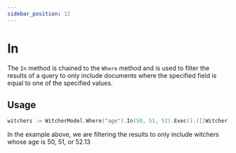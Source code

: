 ```yaml
---
sidebar_position: 12
---
```


# In

The `In` method is chained to the `Where` method and is used to filter the results of a query to only include documents where the specified field is equal to one of the specified values.

## Usage

```go
witchers := WitcherModel.Where("age").In(50, 51, 52).Exec().([]Witcher)
```

In the example above, we are filtering the results to only include witchers whose age is 50, 51, or 52.13
